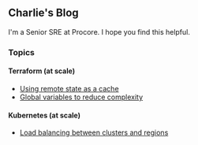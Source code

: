 ## Charlie's Blog

I'm a Senior SRE at Procore. I hope you find this helpful.

### Topics

#### Terraform (at scale)
- [Using remote state as a cache](terraform/cache-state.md)
- [Global variables to reduce complexity](terraform/global-variables.md)

#### Kubernetes (at scale)
- [Load balancing between clusters and regions](kubernetes/cluster-load-balancing.md)
